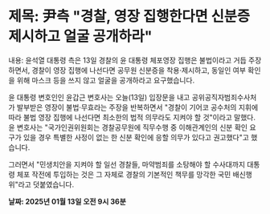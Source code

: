 # **제목: 尹측 "경찰, 영장 집행한다면 신분증 제시하고 얼굴 공개하라"**

  내용: 윤석열 대통령 측은 13일 경찰의 윤 대통령 체포영장 집행은 불법이라고 거듭 주장하면서, 경찰이 영장 집행에 나선다면 공무원 신분증을 착용·제시하고, 동일인 여부 확인을 위해 마스크 등을 쓰지 않고 얼굴을 공개하라고 요구했습니다.

윤 대통령 변호인인 윤갑근 변호사는 오늘(13일) 입장문을 내고 공위공직자범죄수사처가 발부받은 영장이 불법·무효라는 주장을 반복하면서 "경찰이 기어코 공수처의 지휘에 따라 불법 영장 집행에 나선다면 최소한의 법적 의무라도 지켜야 할 것"이라고 말했다. 윤 변호사는 "국가인권위원회는 경찰공무원에 직무수행 중 이해관계인의 신분 확인 요구가 있을 경우 특별한 사정이 없는 한 신분 확인에 응할 의무가 있다고 권고했다"고 했습니다. 

그러면서 "민생치안을 지켜야 할 일선 경찰들, 마약범죄를 소탕해야 할 수사대까지 대통령 체포 작전에 투입하는 것은 그 자체로 경찰의 기본적인 책무를 망각한 국민 배신행위"라고 덧붙였습니다.

  **날짜: 2025년 01월 13일 오전 9시 36분**